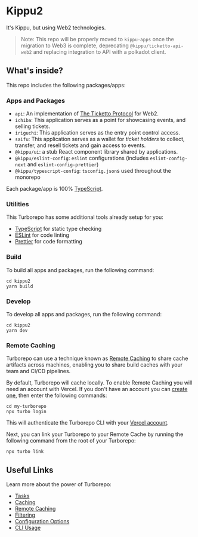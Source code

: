 # Kippu2

It's Kippu, but using Web2 technologies.

> Note: This repo will be properly moved to `kippu-apps` once the migration to Web3 is complete,
> deprecating `@kippu/ticketto-api-web2` and replacing integration to API with a polkadot client.

## What's inside?

This repo includes the following packages/apps:

### Apps and Packages

- `api`: An implementation of [The Ticketto Protocol][kippu:ticketto] for Web2.
- `ichiba`: This application serves as a point for showcasing events, and selling tickets.
- `iriguchi`: This application serves as the entry point control access.
- `saifu`: This application serves as a wallet for _ticket holders_ to collect, transfer, and resell
  tickets and gain access to events.
- `@kippu/ui`: a stub React component library shared by applications.
- `@kippu/eslint-config`: `eslint` configurations (includes `eslint-config-next` and
  `eslint-config-prettier`)
- `@kippu/typescript-config`: `tsconfig.json`s used throughout the monorepo

Each package/app is 100% [TypeScript](https://www.typescriptlang.org/).

### Utilities

This Turborepo has some additional tools already setup for you:

- [TypeScript](https://www.typescriptlang.org/) for static type checking
- [ESLint](https://eslint.org/) for code linting
- [Prettier](https://prettier.io) for code formatting

### Build

To build all apps and packages, run the following command:

```
cd kippu2
yarn build
```

### Develop

To develop all apps and packages, run the following command:

```
cd kippu2
yarn dev
```

### Remote Caching

Turborepo can use a technique known as [Remote Caching][turbo:remote-caching] to share cache
artifacts across machines, enabling you to share build caches with your team and CI/CD pipelines.

By default, Turborepo will cache locally. To enable Remote Caching you will need an account with
Vercel. If you don't have an account you can [create one][vercel:signup], then enter the
following commands:

```
cd my-turborepo
npx turbo login
```

This will authenticate the Turborepo CLI with your [Vercel account][vercel:account].

Next, you can link your Turborepo to your Remote Cache by running the following command from the
root of your Turborepo:

```
npx turbo link
```

## Useful Links

Learn more about the power of Turborepo:

- [Tasks](https://turbo.build/repo/docs/core-concepts/monorepos/running-tasks)
- [Caching](https://turbo.build/repo/docs/core-concepts/caching)
- [Remote Caching](https://turbo.build/repo/docs/core-concepts/remote-caching)
- [Filtering](https://turbo.build/repo/docs/core-concepts/monorepos/filtering)
- [Configuration Options](https://turbo.build/repo/docs/reference/configuration)
- [CLI Usage](https://turbo.build/repo/docs/reference/command-line-reference)

[kippu:ticketto]: https://github.com/KippuRocks/ticketto/blob/main/PROTOCOL.md
[turbo:remote-caching]: https://turbo.build/repo/docs/core-concepts/remote-caching
[vercel:signup]: https://vercel.com/signup
[vercel:account]: https://vercel.com/docs/concepts/personal-accounts/overview
